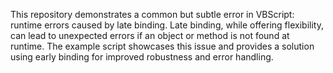 This repository demonstrates a common but subtle error in VBScript: runtime errors caused by late binding.  Late binding, while offering flexibility, can lead to unexpected errors if an object or method is not found at runtime. The example script showcases this issue and provides a solution using early binding for improved robustness and error handling.